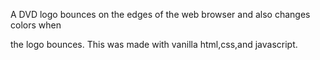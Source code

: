A DVD logo bounces on the edges of the web browser and also changes colors when 

the logo bounces. This was made with vanilla html,css,and javascript.
